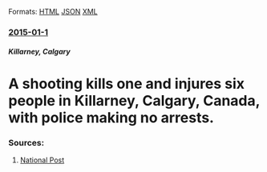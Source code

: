 
Formats: [HTML](/news/2015/01/1/a-shooting-kills-one-and-injures-six-people-in-killarney-calgary-canada-with-police-making-no-arrests.html)  [JSON](/news/2015/01/1/a-shooting-kills-one-and-injures-six-people-in-killarney-calgary-canada-with-police-making-no-arrests.json)  [XML](/news/2015/01/1/a-shooting-kills-one-and-injures-six-people-in-killarney-calgary-canada-with-police-making-no-arrests.xml)  

### [2015-01-1](/news/2015/01/1/index.md)

##### Killarney, Calgary
# A shooting kills one and injures six people in Killarney, Calgary, Canada, with police making no arrests. 




### Sources:

1. [National Post](http://news.nationalpost.com/2015/01/01/up-to-seven-shot-at-calgary-house-party-two-in-critical-condition/)
